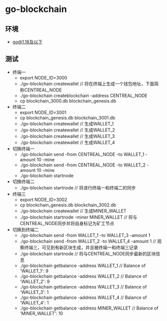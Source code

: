 # go-blockchain

## 环境
- go@1.18及以下
## 测试
- 终端一
  - export NODE_ID=3000
  - ./go-blockchain createwallet // 将在终端上生成一个钱包地址，下面简称CENTREAL_NODE
  - ./go-blockchain createblockchain -address CENTREAL_NODE
  - cp blockchain_3000.db blockchain_genesis.db
- 终端二 
  - export NODE_ID=3001
  - cp blockchain_genesis.db blockchain_3001.db
  - ./go-blockchain createwallet // 生成WALLET_1
  - ./go-blockchain createwallet // 生成WALLET_2
  - ./go-blockchain createwallet // 生成WALLET_3
  - ./go-blockchain createwallet // 生成WALLET_4
- 切换终端一
  - ./go-blockchain send -from CENTREAL_NODE -to WALLET_1 -amount 10 -mine
  - ./go-blockchain send -from CENTREAL_NODE -to WALLET_2 -amount 10 -mine
  - ./go-blockchain startnode
- 切换终端二
  - ./go-blockchain startnode // 将进行终端一和终端二的同步
- 终端三
  - export NODE_ID=3002
  - cp blockchain_genesis.db blockchain_3002.db
  - ./go-blockchain createwallet // 生成MINER_WALLET
  - ./go-blockchain startnode -miner MINER_WALLET // 将与CENTREAL_NODE同步并将自身标记为矿工节点
- 切换到终端二
  - ./go-blockchain send -from WALLET_1 -to WALLET_3 -amount 1
  - ./go-blockchain send -from WALLET_2 -to WALLET_4 -amount 1 // 观察终端三，可见到有新区块生成，并且被终端一和终端三记录
  - ./go-blockchain startnode // 将与CENTREAL_NODE同步最新的区块信息
  - ./go-blockchain getbalance -address WALLET_1 // Balance of 'WALLET_1': 9
  - ./go-blockchain getbalance -address WALLET_2 // Balance of 'WALLET_2': 9
  - ./go-blockchain getbalance -address WALLET_3 // Balance of 'WALLET_3': 1
  - ./go-blockchain getbalance -address WALLET_4 // Balance of 'WALLET_4': 1
  - ./go-blockchain getbalance -address MINER_WALLET // Balance of 'MINER_WALLET': 10
